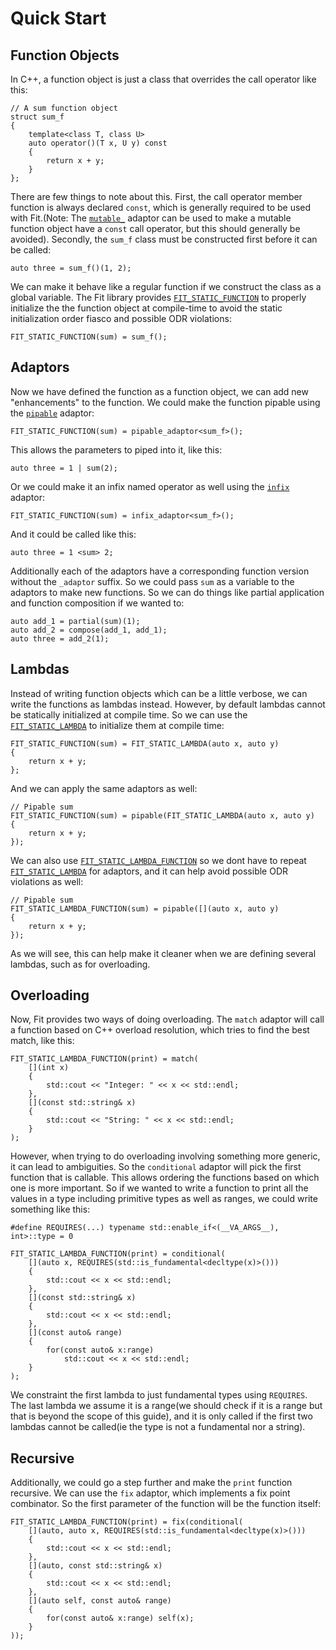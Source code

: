 Quick Start
===========

Function Objects
----------------

In C++, a function object is just a class that overrides the call operator like this:

    // A sum function object
    struct sum_f
    {
        template<class T, class U>
        auto operator()(T x, U y) const
        {
            return x + y;
        }
    };

There are few things to note about this. First, the call operator member function is always declared `const`, which is generally required to be used with Fit.(Note: The [`mutable_`](mutable.md) adaptor can be used to make a mutable function object have a `const` call operator, but this should generally be avoided). Secondly, the `sum_f` class must be constructed first before it can be called:

    auto three = sum_f()(1, 2);

We can make it behave like a regular function if we construct the class as a global variable. The Fit library provides [`FIT_STATIC_FUNCTION`](function.md) to properly initialize the the function object at compile-time to avoid the static initialization order fiasco and possible ODR violations:

    FIT_STATIC_FUNCTION(sum) = sum_f();

Adaptors
--------

Now we have defined the function as a function object, we can add new "enhancements" to the function. We could make the function pipable using the [`pipable`](pipable.md) adaptor:

    FIT_STATIC_FUNCTION(sum) = pipable_adaptor<sum_f>();

This allows the parameters to piped into it, like this:

    auto three = 1 | sum(2);

Or we could make it an infix named operator as well using the [`infix`](infix.md) adaptor:

    FIT_STATIC_FUNCTION(sum) = infix_adaptor<sum_f>();

And it could be called like this:

    auto three = 1 <sum> 2;

Additionally each of the adaptors have a corresponding function version without the `_adaptor` suffix. So we could pass `sum` as a variable to the adaptors to make new functions. So we can do things like partial application and function composition if we wanted to:

    auto add_1 = partial(sum)(1);
    auto add_2 = compose(add_1, add_1);
    auto three = add_2(1);

Lambdas
-------

Instead of writing function objects which can be a little verbose, we can write the functions as lambdas instead. However, by default lambdas cannot be statically initialized at compile time. So we can use the [`FIT_STATIC_LAMBDA`](lambda.md) to initialize them at compile time:

    FIT_STATIC_FUNCTION(sum) = FIT_STATIC_LAMBDA(auto x, auto y)
    {
        return x + y;
    };

And we can apply the same adaptors as well:

    // Pipable sum
    FIT_STATIC_FUNCTION(sum) = pipable(FIT_STATIC_LAMBDA(auto x, auto y)
    {
        return x + y;
    });

We can also use [`FIT_STATIC_LAMBDA_FUNCTION`](lambda.md) so we dont have to repeat [`FIT_STATIC_LAMBDA`](lambda.md) for adaptors, and it can help avoid possible ODR violations as well:

    // Pipable sum
    FIT_STATIC_LAMBDA_FUNCTION(sum) = pipable([](auto x, auto y)
    {
        return x + y;
    });

As we will see, this can help make it cleaner when we are defining several lambdas, such as for overloading.

Overloading
-----------

Now, Fit provides two ways of doing overloading. The `match` adaptor will call a function based on C++ overload resolution, which tries to find the best match, like this:

    FIT_STATIC_LAMBDA_FUNCTION(print) = match(
        [](int x)
        {
            std::cout << "Integer: " << x << std::endl;
        },
        [](const std::string& x)
        {
            std::cout << "String: " << x << std::endl;
        }
    );

However, when trying to do overloading involving something more generic, it can lead to ambiguities. So the `conditional` adaptor will pick the first function that is callable. This allows ordering the functions based on which one is more important. So if we wanted to write a function to print all the values in a type including primitive types as well as ranges, we could write something like this:

    #define REQUIRES(...) typename std::enable_if<(__VA_ARGS__), int>::type = 0

    FIT_STATIC_LAMBDA_FUNCTION(print) = conditional(
        [](auto x, REQUIRES(std::is_fundamental<decltype(x)>()))
        {
            std::cout << x << std::endl;
        },
        [](const std::string& x)
        {
            std::cout << x << std::endl;
        },
        [](const auto& range)
        {
            for(const auto& x:range) 
                std::cout << x << std::endl;
        }
    );

We constraint the first lambda to just fundamental types using `REQUIRES`. The last lambda we assume it is a range(we should check if it is a range but that is beyond the scope of this guide), and it is only called if the first two lambdas cannot be called(ie the type is not a fundamental nor a string).

Recursive
---------

Additionally, we could go a step further and make the `print` function recursive. We can use the `fix` adaptor, which implements a fix point combinator. So the first parameter of the function will be the function itself:

    FIT_STATIC_LAMBDA_FUNCTION(print) = fix(conditional(
        [](auto, auto x, REQUIRES(std::is_fundamental<decltype(x)>()))
        {
            std::cout << x << std::endl;
        },
        [](auto, const std::string& x)
        {
            std::cout << x << std::endl;
        },
        [](auto self, const auto& range)
        {
            for(const auto& x:range) self(x);
        }
    ));

